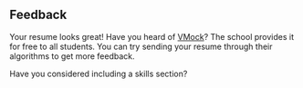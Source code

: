 ## Feedback

Your resume looks great! Have you heard of [VMock](https://www.vmock.com/byui)? The school provides it for free to all students. You can try sending your resume through their algorithms to get more feedback.

Have you considered including a skills section?

